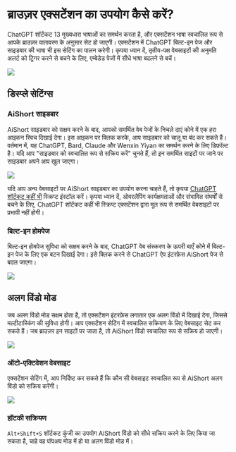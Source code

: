 # ब्राउज़र एक्सटेंशन का उपयोग कैसे करें?

ChatGPT शॉर्टकट 13 मुख्यधारा भाषाओं का समर्थन करता है, और एक्सटेंशन भाषा स्वचालित रूप से आपके ब्राउज़र वातावरण के अनुसार सेट हो जाएगी। एक्सटेंशन में ChatGPT बिल्ट-इन पेज और साइडबार की भाषा भी इस सेटिंग का पालन करेगी। कृपया ध्यान दें, तृतीय-पक्ष वेबसाइटों की अनुमति अलर्ट को ट्रिगर करने से बचने के लिए, एम्बेडेड पेजों में सीधे भाषा बदलने से बचें।

![](https://img.newzone.top/2023-12-23-12-04-29.png?imageMogr2/format/webp)

## डिस्प्ले सेटिंग्स

### AiShort साइडबार

AiShort साइडबार को सक्षम करने के बाद, आपको समर्थित वेब पेजों के निचले दाएं कोने में एक हरा आइकन स्विच दिखाई देगा। इस आइकन पर क्लिक करके, आप साइडबार को चालू या बंद कर सकते हैं। वर्तमान में, यह ChatGPT, Bard, Claude और Wenxin Yiyan का समर्थन करने के लिए डिफ़ॉल्ट है। यदि आप "साइडबार को स्वचालित रूप से सक्रिय करें" चुनते हैं, तो इन समर्थित साइटों पर जाने पर साइडबार अपने आप खुल जाएगा।

![](https://img.newzone.top/2023-12-23-04-16-15.gif?imageMogr2/format/webp)

यदि आप अन्य वेबसाइटों पर AiShort साइडबार का उपयोग करना चाहते हैं, तो कृपया [ChatGPT शॉर्टकट कहीं भी](https://greasyfork.org/scripts/482907-chatgpt-shortcut-anywhere) स्क्रिप्ट इंस्टॉल करें। कृपया ध्यान दें, ओवरलैपिंग कार्यक्षमताओं और संभावित संघर्षों से बचने के लिए, ChatGPT शॉर्टकट कहीं भी स्क्रिप्ट एक्सटेंशन द्वारा मूल रूप से समर्थित वेबसाइटों पर प्रभावी नहीं होगी।

### बिल्ट-इन होमपेज

बिल्ट-इन होमपेज सुविधा को सक्षम करने के बाद, ChatGPT वेब संस्करण के ऊपरी बाएँ कोने में बिल्ट-इन पेज के लिए एक बटन दिखाई देगा। इसे क्लिक करने से ChatGPT ऐप इंटरफ़ेस AiShort पेज से बदल जाएगा।

![](https://img.newzone.top/ai/2023-12-22-19-40-15.png?imageMogr2/format/webp)

## अलग विंडो मोड

जब अलग विंडो मोड सक्षम होता है, तो एक्सटेंशन इंटरफ़ेस लगातार एक अलग विंडो में दिखाई देगा, जिससे मल्टीटास्किंग की सुविधा होगी। आप एक्सटेंशन सेटिंग में स्वचालित सक्रियण के लिए वेबसाइट सेट कर सकते हैं। जब ब्राउज़र इन साइटों पर जाता है, तो AiShort विंडो स्वचालित रूप से सक्रिय हो जाएगी।

![](https://img.newzone.top/2023-12-23-12-07-09.png?imageMogr2/format/webp)

### ऑटो-एक्टिवेशन वेबसाइट

एक्सटेंशन सेटिंग में, आप निर्दिष्ट कर सकते हैं कि कौन सी वेबसाइट स्वचालित रूप से AiShort अलग विंडो को सक्रिय करेंगी।

![](https://img.newzone.top/2023-12-23-12-09-51.png?imageMogr2/format/webp)

### हॉटकी सक्रियण

`Alt+Shift+S` शॉर्टकट कुंजी का उपयोग AiShort विंडो को सीधे सक्रिय करने के लिए किया जा सकता है, चाहे वह पॉपअप मोड में हो या अलग विंडो मोड में।
